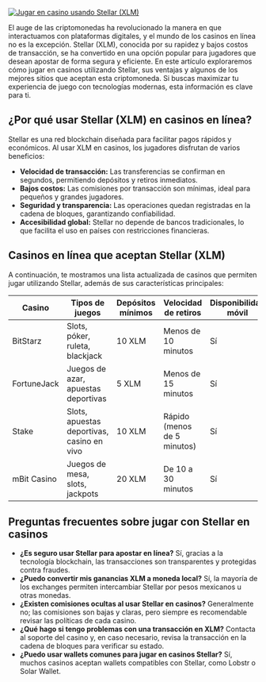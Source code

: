 [![Jugar en casino usando Stellar (XLM)](https://123-caf.pages.dev/gitsignup.png)](https://vrmoo.ru/Bt82HjjY)

<p>El auge de las criptomonedas ha revolucionado la manera en que interactuamos con plataformas digitales, y el mundo de los casinos en línea no es la excepción. Stellar (XLM), conocida por su rapidez y bajos costos de transacción, se ha convertido en una opción popular para jugadores que desean apostar de forma segura y eficiente. En este artículo exploraremos cómo jugar en casinos utilizando Stellar, sus ventajas y algunos de los mejores sitios que aceptan esta criptomoneda. Si buscas maximizar tu experiencia de juego con tecnologías modernas, esta información es clave para ti.</p>  <h2>¿Por qué usar Stellar (XLM) en casinos en línea?</h2> <p>Stellar es una red blockchain diseñada para facilitar pagos rápidos y económicos. Al usar XLM en casinos, los jugadores disfrutan de varios beneficios:</p> <ul>   <li><strong>Velocidad de transacción:</strong> Las transferencias se confirman en segundos, permitiendo depósitos y retiros inmediatos.</li>   <li><strong>Bajos costos:</strong> Las comisiones por transacción son mínimas, ideal para pequeños y grandes jugadores.</li>   <li><strong>Seguridad y transparencia:</strong> Las operaciones quedan registradas en la cadena de bloques, garantizando confiabilidad.</li>   <li><strong>Accesibilidad global:</strong> Stellar no depende de bancos tradicionales, lo que facilita el uso en países con restricciones financieras.</li> </ul>  <h2>Casinos en línea que aceptan Stellar (XLM)</h2> <p>A continuación, te mostramos una lista actualizada de casinos que permiten jugar utilizando Stellar, además de sus características principales:</p>  <table>   <thead>     <tr>       <th>Casino</th>       <th>Tipos de juegos</th>       <th>Depósitos mínimos</th>       <th>Velocidad de retiros</th>       <th>Disponibilidad móvil</th>     </tr>   </thead>   <tbody>     <tr>       <td>BitStarz</td>       <td>Slots, póker, ruleta, blackjack</td>       <td>10 XLM</td>       <td>Menos de 10 minutos</td>       <td>Sí</td>     </tr>     <tr>       <td>FortuneJack</td>       <td>Juegos de azar, apuestas deportivas</td>       <td>5 XLM</td>       <td>Menos de 15 minutos</td>       <td>Sí</td>     </tr>     <tr>       <td>Stake</td>       <td>Slots, apuestas deportivas, casino en vivo</td>       <td>10 XLM</td>       <td>Rápido (menos de 5 minutos)</td>       <td>Sí</td>     </tr>     <tr>       <td>mBit Casino</td>       <td>Juegos de mesa, slots, jackpots</td>       <td>20 XLM</td>       <td>De 10 a 30 minutos</td>       <td>Sí</td>     </tr>   </tbody> </table>  <h2>Preguntas frecuentes sobre jugar con Stellar en casinos</h2> <ul>   <li><strong>¿Es seguro usar Stellar para apostar en línea?</strong> Sí, gracias a la tecnología blockchain, las transacciones son transparentes y protegidas contra fraudes.</li>   <li><strong>¿Puedo convertir mis ganancias XLM a moneda local?</strong> Sí, la mayoría de los exchanges permiten intercambiar Stellar por pesos mexicanos u otras monedas.</li>   <li><strong>¿Existen comisiones ocultas al usar Stellar en casinos?</strong> Generalmente no; las comisiones son bajas y claras, pero siempre es recomendable revisar las políticas de cada casino.</li>   <li><strong>¿Qué hago si tengo problemas con una transacción en XLM?</strong> Contacta al soporte del casino y, en caso necesario, revisa la transacción en la cadena de bloques para verificar su estado.</li>   <li><strong>¿Puedo usar wallets comunes para jugar en casinos Stellar?</strong> Sí, muchos casinos aceptan wallets compatibles con Stellar, como Lobstr o Solar Wallet.</li> </ul>